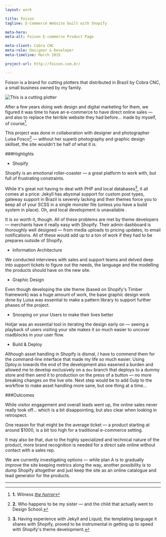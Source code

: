 ```yaml
---
layout: work

title: Foison
tagline: E-Commerce Website built with Shopify

meta-hero: 
meta-alt: Foison E-commerce Product Page

meta-client: Cobra CNC
meta-role: Designer & Developer
meta-timeline: March 2015

project-url: http://foison.com.br/

---
```


Foison is a brand for cutting plotters that distributed in Brazil by Cobra CNC, a small business owned by my family.

![This is a cutting plotter](plotter.png)

After a few years doing web design and digital marketing for them, we figured it was time to have an e-commerce to have direct online sales — and also to replace the terrible website they had before... made by myself, of course[^1].

This project was done in collaboration with designer and photographer Luisa Fosco[^2] — without her superb photography and graphic design skillset, the site wouldn't be half of what it is.

###Highlights

 - Shopify

Shopify is an emotional roller-coaster — a great platform to work with, but full of frustrating constraints.

While it's great not having to deal with PHP and local databases[^3], it all comes at a price: Jekyll has abysmal support for custom post types, gateway support in Brazil is severely lacking and their themes force you to keep all of your SCSS in a single monster file (unless you have a build system in place). Oh, and local development is unavailable <i class="twa twa-grin"></i>.

It is _so_ worth it, though. All of these problems are met by theme developers — merchants have it really easy with Shopify. Their admin dashboard is thoroughly well designed — from media uploads to pricing updates, to email notifications. All of these would add up to a ton of work if they had to be prepares outside of Shopify.

 - Information Architecture

We conducted interviews with sales and support teams and delved deep into support tickets to figure out the needs, the language and the modelling the products should have on the new site.

 - Graphic Design

Even though developing the site theme (based on Shopify's Timber framework) was a huge amount of work, the base graphic design work done by Luisa was essential to make a pattern library to support further phases of the project.

 - Snooping on your Users to make their lives better

Hotjar was an essential tool in iterating the design early on — seeing a playback of users visiting your site makes it so much easier to uncover roadblocks in your user flow. 

 - Build & Deploy

Although asset handling in Shopify is dismal, I have to commend them for the command-line interface that made my life so much easier. Using Dploy.io towards the end of the development also easened a burden and allowed me to develop exclusively on a `dev` branch that deploys to a dummy store and then send it to production on the press of a button — no more breaking changes on the live site. Next step would be to add Gulp to the workflow to make asset handling more sane, but one thing at a time...

###Outcomes

While visitor engagement and overall leads went up, the online sales never really took off... which is a bit disappointing, but also clear when looking in retrospect.

One reason for that might be the average ticket — a product starting at around $1000, is a bit too high for a traditional e-commerce setting. 

It may also be that, due to the highly specialized and technical nature of the product, more brand recognition is needed for a direct sale online without contact with a sales rep.

We are currently investigating options — while plan A is to gradually improve the site keeping metrics along the way, another possibility is to dump Shopify altogether and just keep the site as an online catalogue and lead generator for the products.

---

[^1]: **1.** Witness [_the horror_](horror.png)

[^2]: **2.​** Who happens to be my sister — and the child that actually went to Design School.

[^3]: **3.** Having experience with Jekyll and Liquid, the templating language it shares with Shopify, proved to be instrumental in getting up to speed with Shopify's theme development. 